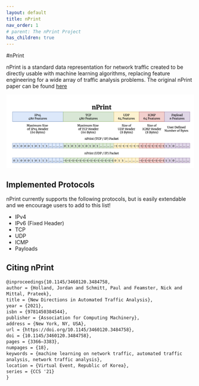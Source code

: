 ```yaml
---
layout: default
title: nPrint
nav_order: 1
# parent: The nPrint Project
has_children: true
---
```


#nPrint

nPrint is a standard data representation for network traffic created to be directly usable with machine learning algorithms, replacing feature engineering for a wide array of traffic analysis problems. The original nPrint paper can be found [here](https://arxiv.org/pdf/2008.02695.pdf)

![nPrint](nprint.png)

## Implemented Protocols

nPrint currently supports the following protocols, but is easily extendable and we encourage users to add to this list!

* IPv4
* IPv6 (Fixed Header)
* TCP
* UDP
* ICMP
* Payloads 
 

## Citing nPrint
```
@inproceedings{10.1145/3460120.3484758,
author = {Holland, Jordan and Schmitt, Paul and Feamster, Nick and Mittal, Prateek},
title = {New Directions in Automated Traffic Analysis},
year = {2021},
isbn = {9781450384544},
publisher = {Association for Computing Machinery},
address = {New York, NY, USA},
url = {https://doi.org/10.1145/3460120.3484758},
doi = {10.1145/3460120.3484758},
pages = {3366–3383},
numpages = {18},
keywords = {machine learning on network traffic, automated traffic analysis, network traffic analysis},
location = {Virtual Event, Republic of Korea},
series = {CCS '21}
}
```


